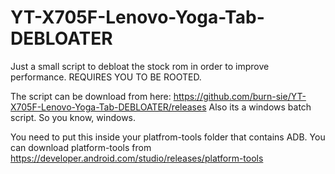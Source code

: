 # YT-X705F-Lenovo-Yoga-Tab-DEBLOATER
Just a small script to debloat the stock rom in order to improve performance. REQUIRES YOU TO BE ROOTED.

The script can be download from here: https://github.com/burn-sie/YT-X705F-Lenovo-Yoga-Tab-DEBLOATER/releases
Also its a windows batch script. So you know, windows.


You need to put this inside your platfrom-tools folder that contains ADB.
You can download platform-tools from https://developer.android.com/studio/releases/platform-tools